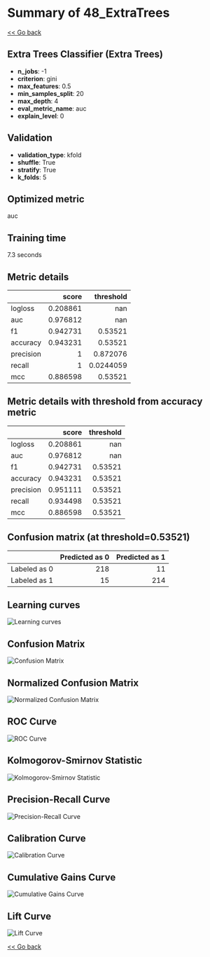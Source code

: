 # Summary of 48_ExtraTrees

[<< Go back](../README.md)


## Extra Trees Classifier (Extra Trees)
- **n_jobs**: -1
- **criterion**: gini
- **max_features**: 0.5
- **min_samples_split**: 20
- **max_depth**: 4
- **eval_metric_name**: auc
- **explain_level**: 0

## Validation
 - **validation_type**: kfold
 - **shuffle**: True
 - **stratify**: True
 - **k_folds**: 5

## Optimized metric
auc

## Training time

7.3 seconds

## Metric details
|           |    score |   threshold |
|:----------|---------:|------------:|
| logloss   | 0.208861 | nan         |
| auc       | 0.976812 | nan         |
| f1        | 0.942731 |   0.53521   |
| accuracy  | 0.943231 |   0.53521   |
| precision | 1        |   0.872076  |
| recall    | 1        |   0.0244059 |
| mcc       | 0.886598 |   0.53521   |


## Metric details with threshold from accuracy metric
|           |    score |   threshold |
|:----------|---------:|------------:|
| logloss   | 0.208861 |   nan       |
| auc       | 0.976812 |   nan       |
| f1        | 0.942731 |     0.53521 |
| accuracy  | 0.943231 |     0.53521 |
| precision | 0.951111 |     0.53521 |
| recall    | 0.934498 |     0.53521 |
| mcc       | 0.886598 |     0.53521 |


## Confusion matrix (at threshold=0.53521)
|              |   Predicted as 0 |   Predicted as 1 |
|:-------------|-----------------:|-----------------:|
| Labeled as 0 |              218 |               11 |
| Labeled as 1 |               15 |              214 |

## Learning curves
![Learning curves](learning_curves.png)
## Confusion Matrix

![Confusion Matrix](confusion_matrix.png)


## Normalized Confusion Matrix

![Normalized Confusion Matrix](confusion_matrix_normalized.png)


## ROC Curve

![ROC Curve](roc_curve.png)


## Kolmogorov-Smirnov Statistic

![Kolmogorov-Smirnov Statistic](ks_statistic.png)


## Precision-Recall Curve

![Precision-Recall Curve](precision_recall_curve.png)


## Calibration Curve

![Calibration Curve](calibration_curve_curve.png)


## Cumulative Gains Curve

![Cumulative Gains Curve](cumulative_gains_curve.png)


## Lift Curve

![Lift Curve](lift_curve.png)



[<< Go back](../README.md)

